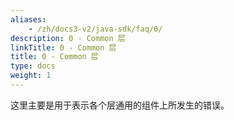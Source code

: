 ```yaml
---
aliases:
    - /zh/docs3-v2/java-sdk/faq/0/
description: 0 - Common 层
linkTitle: 0 - Common 层
title: 0 - Common 层
type: docs
weight: 1
---
```



这里主要是用于表示各个层通用的组件上所发生的错误。